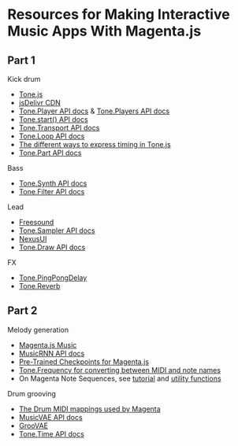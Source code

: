Resources for Making Interactive Music Apps With Magenta.js
===========================================================

Part 1
------

Kick drum

* [Tone.js](https://tonejs.github.io/)
* [jsDelivr CDN](https://www.jsdelivr.com/)
* [Tone.Player API docs](https://tonejs.github.io/docs/14.7.39/Player) & [Tone.Players API docs](https://tonejs.github.io/docs/14.7.39/Players)
* [Tone.start() API docs](https://tonejs.github.io/docs/14.7.39/fn/start)
* [Tone.Transport API docs](https://tonejs.github.io/docs/14.7.39/Transport)
* [Tone.Loop API docs](https://tonejs.github.io/docs/14.7.39/Loop)
* [The different ways to express timing in Tone.js](https://github.com/Tonejs/Tone.js/wiki/Time)
* [Tone.Part API docs](https://tonejs.github.io/docs/14.7.39/Part)

Bass

* [Tone.Synth API docs](https://tonejs.github.io/docs/14.7.39/Synth)
* [Tone.Filter API docs](https://tonejs.github.io/docs/14.7.39/Filter)

Lead

* [Freesound](https://freesound.org/)
* [Tone.Sampler API docs](https://tonejs.github.io/docs/14.7.39/Sampler)
* [NexusUI](https://nexus-js.github.io/ui/)
* [Tone.Draw API docs](https://tonejs.github.io/docs/14.7.39/Draw)

FX

* [Tone.PingPongDelay](https://tonejs.github.io/docs/14.7.39/PingPongDelay)
* [Tone.Reverb](https://tonejs.github.io/docs/14.7.39/Reverb)

Part 2
------

Melody generation

* [Magenta.js Music](https://github.com/magenta/magenta-js/tree/master/music)
* [MusicRNN API docs](https://magenta.github.io/magenta-js/music/classes/_music_rnn_model_.musicrnn.html)
* [Pre-Trained Checkpoints for Magenta.js](https://github.com/magenta/magenta-js/blob/master/music/checkpoints/README.md#table)
* [Tone.Frequency for converting between MIDI and note names](https://tonejs.github.io/docs/14.7.39/fn/Frequency)
* On Magenta Note Sequences, see [tutorial](https://hello-magenta.glitch.me/#step1) and [utility functions](https://magenta.github.io/magenta-js/music/modules/_core_sequences_.html)

Drum grooving

* [The Drum MIDI mappings used by Magenta](https://github.com/magenta/magenta-js/blob/master/music/src/core/data.ts#L36)
* [MusicVAE API docs](https://magenta.github.io/magenta-js/music/classes/_music_vae_model_.musicvae.html)
* [GrooVAE](https://magenta.tensorflow.org/groovae)
* [Tone.Time API docs](https://tonejs.github.io/docs/14.7.39/fn/Time)

